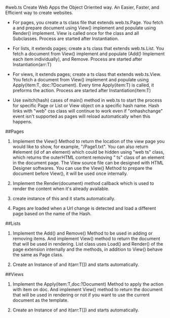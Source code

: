 #web.ts
Create Web Apps the Object Oriented way.
An Easier, Faster, and Efficient way to create websites. 

* For pages, you create a ts class file that extends web.ts.Page. You fetch a and prepare document using View() implement and populate using Render() implement. View is called once for the class and all Subclasses. Process are started after Instantiation. 

* For lists, it extends pages; create a ts class that extends web.ts.List<T>.  You fetch a document from View() implement and populate (Add() Implement each item individually), and Remove. Process are started after Instantiation(arr:T)

* For views, it extends pages; create a ts class that extends web.ts.View<T>.  You fetch a document from View() implement and populate using Apply(item:T, doc:?Document). Every time Apply(item:T) is called, it preforms the action. Process are started after Instantiation(item:T)

* Use switch(hash) cases of main() method in web.ts to start the process for specific Page or List or View object on a specific hash name. Hash links with "web" css class will continue to work even if "onhashchange" event isn't supported as pages will reload automatically when this happens.

##Pages
1. Implement the View() Method to return the location of the view page you would like to show, for example, "/Page1.txt".
You can also return #element (id of an element) which could be hidden using "web ts" class, which returns the outerHTML content removing " ts" class of an element in the document page. The View source file can be designed with HTML Designer softwares.
You can use the View() Method to prepare the document before View(), it will be used once internally.

2. Implement the Render(document) method callback which is used to render the content when it's already available.

3. create instance of this and it starts automatically.

4. Pages are loaded when a Url change is detected and load a different page based on the name of the Hash. 

##Lists
1. Implement the Add() and Remove() Method to be used in adding or removing items. And implement View() method to return the document that will be used in rendering.
List class uses Load() and Render() of the page extension internally and the methods, in addition to View() behave the same as Page class.

2. Create an Instance of and it(arr:T[]) and starts automatically.

##Views
1. Implement the Apply(item:T,doc:?Document) Method to apply the action with item on doc. And implement View() method to return the document that will be used in rendering or not if you want to use the current document as the template.

2. Create an Instance of and it(arr:T[]) and starts automatically.
